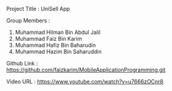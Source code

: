 Project Title : UniSell App

Group Members : 
1. Muhammad Hilman Bin Abdul Jalil 
2. Muhammad Faiz Bin Karim 
3. Muhammad Hafiz Bin Baharudin 
4. Muhammad Hazim Bin Saharuddin

Github Link : https://github.com/faizkarim/MobileApplicationProgramming.git

Video URL : https://www.youtube.com/watch?v=u7666zOCnr8
